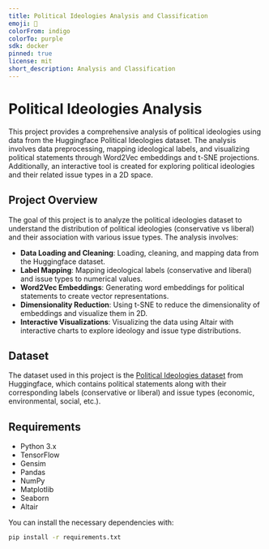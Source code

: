 ```yaml
---
title: Political Ideologies Analysis and Classification
emoji: 🍃
colorFrom: indigo
colorTo: purple
sdk: docker
pinned: true
license: mit
short_description: Analysis and Classification
---
```


# Political Ideologies Analysis

This project provides a comprehensive analysis of political ideologies using data from the Huggingface Political Ideologies dataset. The analysis involves data preprocessing, mapping ideological labels, and visualizing political statements through Word2Vec embeddings and t-SNE projections. Additionally, an interactive tool is created for exploring political ideologies and their related issue types in a 2D space.

## Project Overview

The goal of this project is to analyze the political ideologies dataset to understand the distribution of political ideologies (conservative vs liberal) and their association with various issue types. The analysis involves:

- **Data Loading and Cleaning**: Loading, cleaning, and mapping data from the Huggingface dataset.
- **Label Mapping**: Mapping ideological labels (conservative and liberal) and issue types to numerical values.
- **Word2Vec Embeddings**: Generating word embeddings for political statements to create vector representations.
- **Dimensionality Reduction**: Using t-SNE to reduce the dimensionality of embeddings and visualize them in 2D.
- **Interactive Visualizations**: Visualizing the data using Altair with interactive charts to explore ideology and issue type distributions.

## Dataset

The dataset used in this project is the [Political Ideologies dataset](https://huggingface.co/datasets/JyotiNayak/political_ideologies) from Huggingface, which contains political statements along with their corresponding labels (conservative or liberal) and issue types (economic, environmental, social, etc.).

## Requirements

- Python 3.x
- TensorFlow
- Gensim
- Pandas
- NumPy
- Matplotlib
- Seaborn
- Altair

You can install the necessary dependencies with:

```bash
pip install -r requirements.txt
```
